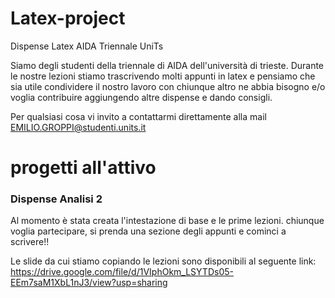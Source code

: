# Latex-project
Dispense Latex AIDA Triennale UniTs

Siamo degli studenti della triennale di AIDA dell'università di trieste. Durante le nostre lezioni stiamo trascrivendo molti appunti in latex e pensiamo che sia utile condividere il nostro lavoro con chiunque altro ne abbia bisogno e/o voglia contribuire aggiungendo altre dispense e dando consigli.

Per qualsiasi cosa vi invito a contattarmi direttamente alla mail EMILIO.GROPPI@studenti.units.it

# progetti all'attivo
### Dispense Analisi 2
Al momento è stata creata l'intestazione di base e le prime lezioni. chiunque voglia partecipare, si prenda una sezione degli appunti e cominci a scrivere!!

Le slide da cui stiamo copiando le lezioni sono disponibili al seguente link:
https://drive.google.com/file/d/1VIphOkm_LSYTDs05-EEm7saM1XbL1nJ3/view?usp=sharing
